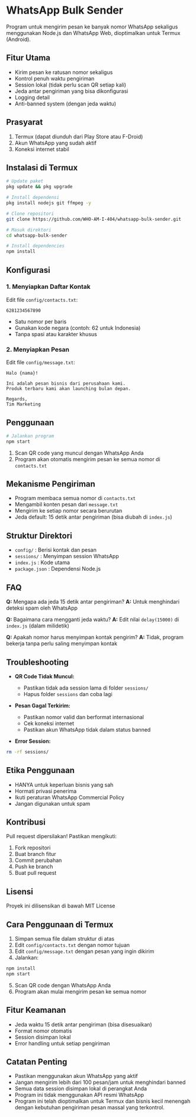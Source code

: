# WhatsApp Bulk Sender

Program untuk mengirim pesan ke banyak nomor WhatsApp sekaligus menggunakan Node.js dan WhatsApp Web, dioptimalkan untuk Termux (Android).

## Fitur Utama

* Kirim pesan ke ratusan nomor sekaligus
* Kontrol penuh waktu pengiriman
* Session lokal (tidak perlu scan QR setiap kali)
* Jeda antar pengiriman yang bisa dikonfigurasi
* Logging detail
* Anti-banned system (dengan jeda waktu)

## Prasyarat

1. Termux (dapat diunduh dari Play Store atau F-Droid)
2. Akun WhatsApp yang sudah aktif
3. Koneksi internet stabil

## Instalasi di Termux

```bash
# Update paket
pkg update && pkg upgrade

# Install dependensi
pkg install nodejs git ffmpeg -y

# Clone repositori
git clone https://github.com/WHO-AM-I-404/whatsapp-bulk-sender.git

# Masuk direktori
cd whatsapp-bulk-sender

# Install dependencies
npm install
```

## Konfigurasi

### 1. Menyiapkan Daftar Kontak

Edit file `config/contacts.txt`:

```
6281234567890
```

* Satu nomor per baris
* Gunakan kode negara (contoh: 62 untuk Indonesia)
* Tanpa spasi atau karakter khusus

### 2. Menyiapkan Pesan

Edit file `config/message.txt`:

```
Halo {nama}!

Ini adalah pesan bisnis dari perusahaan kami.
Produk terbaru kami akan launching bulan depan.

Regards,
Tim Marketing
```

## Penggunaan

```bash
# Jalankan program
npm start
```

1. Scan QR code yang muncul dengan WhatsApp Anda
2. Program akan otomatis mengirim pesan ke semua nomor di `contacts.txt`

## Mekanisme Pengiriman

* Program membaca semua nomor di `contacts.txt`
* Mengambil konten pesan dari `message.txt`
* Mengirim ke setiap nomor secara berurutan
* Jeda default: 15 detik antar pengiriman (bisa diubah di `index.js`)

## Struktur Direktori

* `config/` : Berisi kontak dan pesan
* `sessions/` : Menyimpan session WhatsApp
* `index.js` : Kode utama
* `package.json` : Dependensi Node.js

## FAQ

**Q:** Mengapa ada jeda 15 detik antar pengiriman?
**A:** Untuk menghindari deteksi spam oleh WhatsApp

**Q:** Bagaimana cara mengganti jeda waktu?
**A:** Edit nilai `delay(15000)` di `index.js` (dalam milidetik)

**Q:** Apakah nomor harus menyimpan kontak pengirim?
**A:** Tidak, program bekerja tanpa perlu saling menyimpan kontak

## Troubleshooting

* **QR Code Tidak Muncul:**

  * Pastikan tidak ada session lama di folder `sessions/`
  * Hapus folder `sessions` dan coba lagi
* **Pesan Gagal Terkirim:**

  * Pastikan nomor valid dan berformat internasional
  * Cek koneksi internet
  * Pastikan akun WhatsApp tidak dalam status banned
* **Error Session:**

```bash
rm -rf sessions/
```

## Etika Penggunaan

* HANYA untuk keperluan bisnis yang sah
* Hormati privasi penerima
* Ikuti peraturan WhatsApp Commercial Policy
* Jangan digunakan untuk spam

## Kontribusi

Pull request dipersilakan! Pastikan mengikuti:

1. Fork repositori
2. Buat branch fitur
3. Commit perubahan
4. Push ke branch
5. Buat pull request

## Lisensi

Proyek ini dilisensikan di bawah MIT License

## Cara Penggunaan di Termux

1. Simpan semua file dalam struktur di atas
2. Edit `config/contacts.txt` dengan nomor tujuan
3. Edit `config/message.txt` dengan pesan yang ingin dikirim
4. Jalankan:

```bash
npm install
npm start
```

5. Scan QR code dengan WhatsApp Anda
6. Program akan mulai mengirim pesan ke semua nomor

## Fitur Keamanan

* Jeda waktu 15 detik antar pengiriman (bisa disesuaikan)
* Format nomor otomatis
* Session disimpan lokal
* Error handling untuk setiap pengiriman

## Catatan Penting

* Pastikan menggunakan akun WhatsApp yang aktif
* Jangan mengirim lebih dari 100 pesan/jam untuk menghindari banned
* Semua data session disimpan lokal di perangkat Anda
* Program ini tidak menggunakan API resmi WhatsApp
* Program ini telah dioptimalkan untuk Termux dan bisnis kecil menengah dengan kebutuhan pengiriman pesan massal yang terkontrol.
